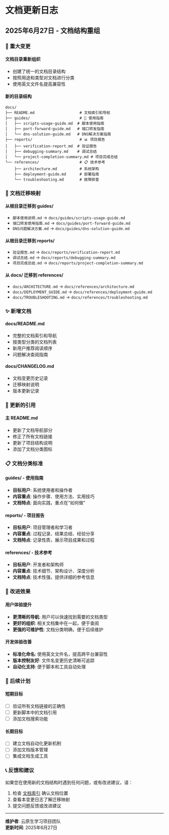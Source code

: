 # 文档更新日志

## 2025年6月27日 - 文档结构重组

### 🔄 重大变更

#### 文档目录重新组织
- 创建了统一的文档目录结构
- 按照用途和类型对文档进行分类
- 使用英文文件名提高兼容性

#### 新的目录结构
```
docs/
├── README.md                    # 文档索引和导航
├── guides/                      # 📖 使用指南
│   ├── scripts-usage-guide.md  # 脚本使用指南
│   ├── port-forward-guide.md   # 端口转发指南
│   └── dns-solution-guide.md   # DNS解决方案指南
├── reports/                     # 📊 项目报告
│   ├── verification-report.md  # 验证报告
│   ├── debugging-summary.md    # 调试总结
│   └── project-completion-summary.md # 项目完成总结
└── references/                  # 📋 技术参考
    ├── architecture.md          # 系统架构
    ├── deployment-guide.md      # 部署指南
    └── troubleshooting.md       # 故障排查
```

### 📝 文档迁移映射

#### 从根目录迁移到 guides/
- `脚本使用说明.md` → `docs/guides/scripts-usage-guide.md`
- `端口转发使用指南.md` → `docs/guides/port-forward-guide.md`
- `DNS问题解决方案.md` → `docs/guides/dns-solution-guide.md`

#### 从根目录迁移到 reports/
- `验证报告.md` → `docs/reports/verification-report.md`
- `调试总结.md` → `docs/reports/debugging-summary.md`
- `项目完成总结.md` → `docs/reports/project-completion-summary.md`

#### 从 docs/ 迁移到 references/
- `docs/ARCHITECTURE.md` → `docs/references/architecture.md`
- `docs/DEPLOYMENT_GUIDE.md` → `docs/references/deployment-guide.md`
- `docs/TROUBLESHOOTING.md` → `docs/references/troubleshooting.md`

### ✨ 新增文档

#### docs/README.md
- 完整的文档索引和导航
- 按类型分类的文档列表
- 新用户推荐阅读顺序
- 问题解决查阅指南

#### docs/CHANGELOG.md
- 文档变更历史记录
- 迁移映射说明
- 版本更新记录

### 🔗 更新的引用

#### 主 README.md
- 更新了文档导航部分
- 修正了所有文档链接
- 更新了项目结构说明
- 添加了文档分类图标

### 📋 文档分类标准

#### guides/ - 使用指南
- **目标用户**: 系统使用者和操作者
- **内容重点**: 操作步骤、使用方法、实用技巧
- **文档特点**: 面向实践，重点在"如何做"

#### reports/ - 项目报告
- **目标用户**: 项目管理者和学习者
- **内容重点**: 过程记录、结果总结、经验分享
- **文档特点**: 记录性质，展示项目成果和过程

#### references/ - 技术参考
- **目标用户**: 开发者和架构师
- **内容重点**: 技术细节、架构设计、深度分析
- **文档特点**: 技术性强，提供详细的参考信息

### 🎯 改进效果

#### 用户体验提升
- **更清晰的导航**: 用户可以快速找到需要的文档类型
- **更好的组织**: 相关文档集中在一起，便于查阅
- **更强的可维护性**: 文档分类明确，便于后续维护

#### 开发体验改善
- **标准化命名**: 使用英文文件名，提高跨平台兼容性
- **版本控制友好**: 文件名变更历史清晰可追踪
- **自动化支持**: 便于脚本和工具自动处理

### 🔄 后续计划

#### 短期目标
- [ ] 验证所有文档链接的正确性
- [ ] 更新脚本中的文档引用
- [ ] 添加文档搜索功能

#### 长期目标
- [ ] 建立文档自动化更新机制
- [ ] 添加文档版本管理
- [ ] 集成文档生成工具

### 📞 反馈和建议

如果您在使用新的文档结构时遇到任何问题，或有改进建议，请：

1. 检查 [文档索引](README.md) 确认文档位置
2. 查看本变更日志了解迁移映射
3. 提交问题反馈或改进建议

---

**维护者**: 云原生学习项目团队  
**更新时间**: 2025年6月27日

